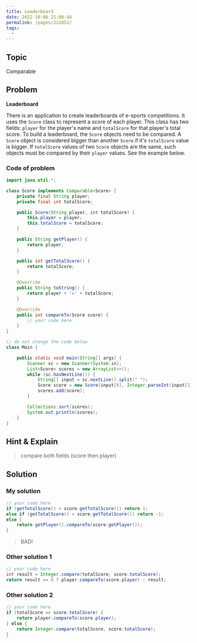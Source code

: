 ```yaml
---
title: Leaderboard
date: 2022-10-06 21:08:44
permalink: /pages/212d51/
tags:
  - 
---
```

## Topic
Comparable

## Problem

**Leaderboard**

There is an application to create leaderboards of e-sports competitions. It uses the `Score` class to represent a score of each player. This class has two fields: `player` for the player's name and `totalScore` for that player's total score. To build a leaderboard, the `Score` objects need to be compared. A `Score` object is considered bigger than another `Score` if it's `totalScore` value is bigger. If `totalScore` values of two `Score` objects are the same, such objects must be compared by their `player` values. See the example below.

### Code of problem

```java
import java.util.*;

class Score implements Comparable<Score> {
    private final String player;
    private final int totalScore;

    public Score(String player, int totalScore) {
        this.player = player;
        this.totalScore = totalScore;
    }

    public String getPlayer() {
        return player;
    }

    public int getTotalScore() {
        return totalScore;
    }

    @Override
    public String toString() {
        return player + '=' + totalScore;
    }

    @Override
    public int compareTo(Score score) {
        // your code here
    }
}

// do not change the code below
class Main {

    public static void main(String[] args) {
        Scanner sc = new Scanner(System.in);
        List<Score> scores = new ArrayList<>();
        while (sc.hasNextLine()) {
            String[] input = sc.nextLine().split(" ");
            Score score = new Score(input[0], Integer.parseInt(input[1]));
            scores.add(score);
        }

        Collections.sort(scores);
        System.out.println(scores);
    }
}
```

## Hint & Explain
> compare both fields (score then player)

## Solution
### My solution

```java
// your code here
if (getTotalScore() > score.getTotalScore()) return 1;
else if (getTotalScore() < score.getTotalScore()) return -1;
else {
    return getPlayer().compareTo(score.getPlayer());
}
```

> BAD!

### Other solution 1

```java
// your code here
int result = Integer.compare(totalScore, score.totalScore);
return result == 0 ? player.compareTo(score.player) : result;
```
### Other solution 2
```java
// your code here
if (totalScore == score.totalScore) {
    return player.compareTo(score.player);
} else {
    return Integer.compare(totalScore, score.totalScore);
}
```